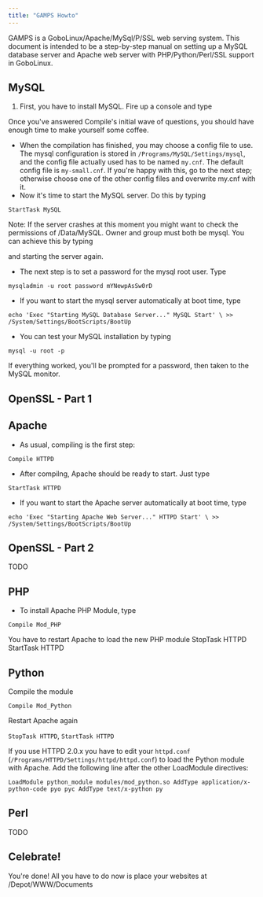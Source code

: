 ```yaml
---
title: "GAMPS Howto"
---
```


GAMPS is a GoboLinux/Apache/MySql/P/SSL web serving system. This document is
intended to be a step-by-step manual on setting up a MySQL database server and
Apache web server with PHP/Python/Perl/SSL support in GoboLinux.

## MySQL

1. First, you have to install MySQL. Fire up a console and type

Once you've answered Compile's initial wave of questions, you should have enough
time to make yourself some coffee.

-   When the compilation has finished, you may choose a config file to use. The
    mysql configuration is stored in `/Programs/MySQL/Settings/mysql`, and the
    config file actually used has to be named `my.cnf`. The default config file
    is `my-small.cnf`. If you're happy with this, go to the next step; otherwise
    choose one of the other config files and overwrite my.cnf with it.
-   Now it's time to start the MySQL server. Do this by typing

```fish
StartTask MySQL
```

Note: If the server crashes at this moment you might want to check the
permissions of /Data/MySQL. Owner and group must both be mysql. You can achieve
this by typing

and starting the server again.

-   The next step is to set a password for the mysql root user. Type

```fish
mysqladmin -u root password mYNewpAsSw0rD
```

-   If you want to start the mysql server automatically at boot time, type

```fish
echo 'Exec "Starting MySQL Database Server..." MySQL Start' \ >> /System/Settings/BootScripts/BootUp
```

-   You can test your MySQL installation by typing

```fish
mysql -u root -p
```

If everything worked, you'll be prompted for a password, then taken to the MySQL
monitor.

## OpenSSL - Part 1

## Apache

-   As usual, compiling is the first step:

```fish
Compile HTTPD
```

-   After compilng, Apache should be ready to start. Just type

```fish
StartTask HTTPD
```

-   If you want to start the Apache server automatically at boot time, type

```fish
echo 'Exec "Starting Apache Web Server..." HTTPD Start' \ >> /System/Settings/BootScripts/BootUp
```

## OpenSSL - Part 2

TODO

## PHP

-   To install Apache PHP Module, type

```fish
Compile Mod_PHP
```

You have to restart Apache to load the new PHP module StopTask HTTPD StartTask
HTTPD

## Python

Compile the module

```fish
Compile Mod_Python
```

Restart Apache again

`StopTask HTTPD`, `StartTask HTTPD`

If you use HTTPD 2.0.x you have to edit your `httpd.conf`
(`/Programs/HTTPD/Settings/httpd/httpd.conf`) to load the Python module with
Apache. Add the following line after the other LoadModule directives:

```fish
LoadModule python_module modules/mod_python.so AddType application/x-python-code pyo pyc AddType text/x-python py
```

## Perl

TODO

## Celebrate!

You're done! All you have to do now is place your websites at
/Depot/WWW/Documents
